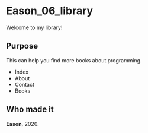 # Eason_06_library

Welcome to my library!

## Purpose

This can help you find more books about programming.

- Index
- About
- Contact
- Books

## Who made it

**Eason**, 2020.
